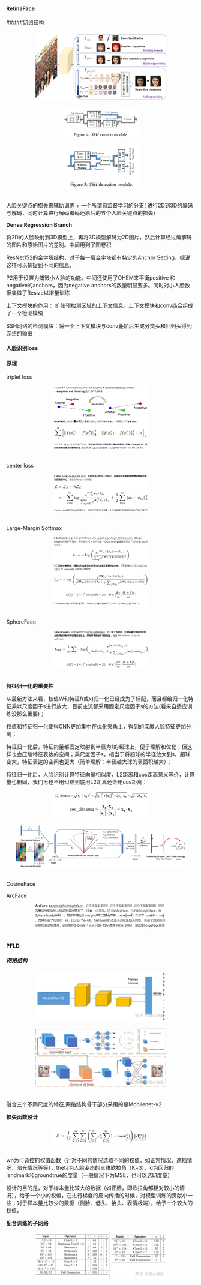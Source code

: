 #### RetinaFace


#####网络结构

<div align="center"> <img src="../pics/testretina1.png" width="70%"/> </div><br>

<div align="center"> <img src="../pics/testretina2.png" width="40%"/> </div><br>

<div align="center"> <img src="../pics/testretina3.png" width="40%"/> </div><br>

人脸关键点的损失来辅助训练 + 一个所谓自监督学习的分支( 进行2D到3D的编码与解码，同时计算进行解码编码还原后的五个人脸关键点的损失)

**Dense Regression Branch**

将2D的人脸映射到3D模型上，再将3D模型解码为2D图片，然后计算经过编解码的图片和原始图片的差别。中间用到了图卷积

ResNet152的金字塔结构，对于每一层金字塔都有特定的Anchor Setting，据说这样可以捕捉到不同的信息， 

P2用于设置为捕微小人脸的功能。中间还使用了OHEM来平衡positive 和negative的anchors，因为negative anchors的数量明显要多。同时对小人脸数据集做了Resize以增量训练



上下文模块的作用： 扩张预检测区域的上下文信息。上下文模块和conv结合组成了一个检测模块

SSH网络的检测模块：将一个上下文模块与conv叠加后生成分类头和回归头得到网络的输出




#### 人脸识别loss 

#### 原理 

triplet loss 

<div align="center"> <img src="../pics/loss1.png" width="50%"/> </div><br>


center loss 

<div align="center"> <img src="../pics/loss3.png" width="50%"/> </div><br>

Large-Margin Softmax

<div align="center"> <img src="../pics/loss4.png" width="50%"/> </div><br>

SphereFace 

<div align="center"> <img src="../pics/loss2.png" width="50%"/> </div><br>



**特征归一化的重要性**

从最新方法来看，权值W和特征f(或x)归一化已经成为了标配，而且都给归一化特征乘以尺度因子s进行放大，目前主流都采用固定尺度因子s的方法(看来自适应训练没那么重要)；

权值和特征归一化使得CNN更加集中在优化夹角上，得到的深度人脸特征更加分离；

特征归一化后，特征向量都固定映射到半径为1的超球上，便于理解和优化；但这样也会压缩特征表达的空间；乘尺度因子s，相当于将超球的半径放大到s，超球变大，特征表达的空间也更大（简单理解：半径越大球的表面积越大）；

特征归一化后，人脸识别计算特征向量相似度，L2距离和cos距离意义等价，计算量也相同，我们再也不用纠结到底用L2距离还会用cos距离：

<div align="center"> <img src="../pics/loss5.png" width="50%"/> </div><br>

<div align="center"> <img src="../pics/loss7.png" width="90%"/> </div><br>


CosineFace



ArcFace

<div align="center"> <img src="../pics/loss8.png" width="70%"/> </div><br>


#### PFLD

##### 网络结构

<div align="center"> <img src="../pics/pfld1.jpg" width="70%"/> </div><br>

<div align="center"> <img src="../pics/pfld3.jpg" width="70%"/> </div><br>

融合三个不同尺度的特征,网络结构骨干部分采用的是Mobilenet-v2

**损失函数设计**

<div align="center"> <img src="../pics/pfld2.jpg" width="50%"/> </div><br>

wn为可调控的权值函数（针对不同的情况选取不同的权值，如正常情况、遮挡情况、暗光情况等等），theta为人脸姿态的三维欧拉角（K=3），d为回归的landmark和groundtrue的度量（一般情况下为MSE，也可以选L1度量）

设计的目的是，对于样本量比较大的数据（如正脸，即欧拉角都相对较小的情况），给予一个小的权值，在进行梯度的反向传播的时候，对模型训练的贡献小一些；对于样本量比较少的数据（侧脸、低头、抬头、表情极端），给予一个较大的权值。

**配合训练的子网络**

<div align="center"> <img src="../pics/pfld4.jpg" width="70%"/> </div><br>